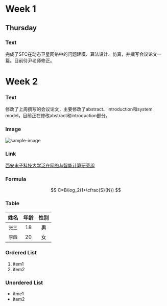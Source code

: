 # Week 1

## Thursday

### Text
完成了SFC在动态卫星网络中的问题建模、算法设计、仿真，并撰写会议论文一篇。目前待尹老师修正。



# Week 2

### Text
修改了上周撰写的会议论文，主要修改了abstract、introduction和system model，目前正在修改abstract和introduction部分。









































### Image

![sample-image](./assets/IMG_7998.png)

### Link

[西安电子科技大学泛在网络与智能计算研究组](https://unic.xidian.edu.cn/)

### Formula

$$
C=B\log_2(1+\cfrac{S}{N})
$$


### Table

|姓名|年龄|性别|
|:---:|:---:|:---:|
|`张三`|18|男|
|`李四`|20|女|

### Ordered List

1. item1
2. item2

### Unordered List

- itme1
- item2

